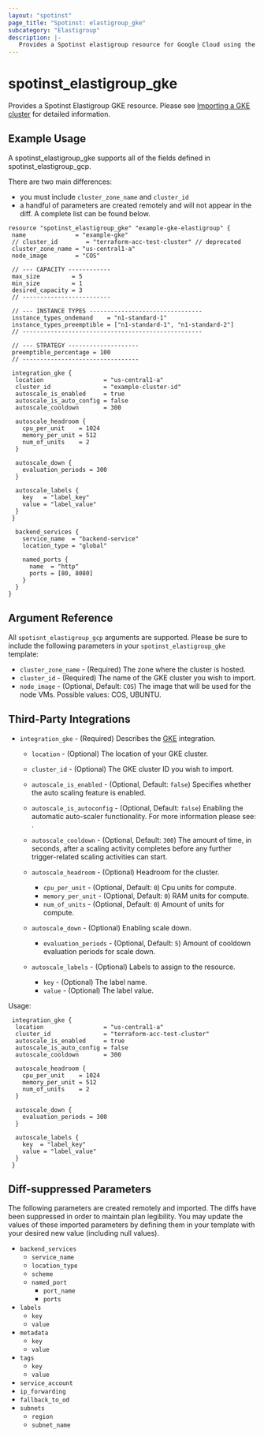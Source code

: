 ```yaml
---
layout: "spotinst"
page_title: "Spotinst: elastigroup_gke"
subcategory: "Elastigroup"
description: |-
   Provides a Spotinst elastigroup resource for Google Cloud using the Google Kubernetes Engine.
---
```


# spotinst\_elastigroup\_gke

Provides a Spotinst Elastigroup GKE resource. Please see [Importing a GKE cluster](https://api.spotinst.com/elastigroup-for-google-cloud/tutorials/import-a-gke-cluster-as-an-elastigroup/) for detailed information.


## Example Usage

A spotinst_elastigroup_gke supports all of the fields defined in spotinst_elastigroup_gcp. 

There are two main differences:

* you must include `cluster_zone_name` and `cluster_id`
* a handful of parameters are created remotely and will not appear in the diff. A complete list can be found below.

```hcl
resource "spotinst_elastigroup_gke" "example-gke-elastigroup" {
 name              = "example-gke"
 // cluster_id        = "terraform-acc-test-cluster" // deprecated
 cluster_zone_name = "us-central1-a"
 node_image        = "COS"

 // --- CAPACITY ------------
 max_size         = 5
 min_size         = 1
 desired_capacity = 3
 // -------------------------

 // --- INSTANCE TYPES --------------------------------
 instance_types_ondemand    = "n1-standard-1"
 instance_types_preemptible = ["n1-standard-1", "n1-standard-2"]
 // ---------------------------------------------------

 // --- STRATEGY --------------------
 preemptible_percentage = 100
 // ---------------------------------

 integration_gke {
  location                 = "us-central1-a"
  cluster_id               = "example-cluster-id"
  autoscale_is_enabled     = true
  autoscale_is_auto_config = false
  autoscale_cooldown       = 300
  
  autoscale_headroom {
    cpu_per_unit    = 1024
    memory_per_unit = 512
    num_of_units    = 2
  }

  autoscale_down {
    evaluation_periods = 300
  }

  autoscale_labels {
    key   = "label_key"
    value = "label_value"
  }
 }

  backend_services {
    service_name  = "backend-service"
    location_type = "global"
    
    named_ports {
      name  = "http"
      ports = [80, 8080]
    }
  }
}
```

## Argument Reference

All `spotisnt_elastigroup_gcp` arguments are supported. Please be sure to include the following parameters in your `spotinst_elastigroup_gke` template:

* `cluster_zone_name` - (Required) The zone where the cluster is hosted.
* `cluster_id` - (Required) The name of the GKE cluster you wish to import.
* `node_image` - (Optional, Default: `COS`) The image that will be used for the node VMs. Possible values: COS, UBUNTU.

<a id="third-party-integrations"></a>
## Third-Party Integrations

* `integration_gke` - (Required) Describes the [GKE]() integration.

    * `location` - (Optional) The location of your GKE cluster.
    * `cluster_id` - (Optional) The GKE cluster ID you wish to import.
    * `autoscale_is_enabled` -  (Optional, Default: `false`) Specifies whether the auto scaling feature is enabled.
    * `autoscale_is_autoconfig` - (Optional, Default: `false`) Enabling the automatic auto-scaler functionality. For more information please see: []().
    * `autoscale_cooldown` - (Optional, Default: `300`) The amount of time, in seconds, after a scaling activity completes before any further trigger-related scaling activities can start.
    
    * `autoscale_headroom` - (Optional) Headroom for the cluster.
        * `cpu_per_unit` - (Optional, Default: `0`) Cpu units for compute.
        * `memory_per_unit` - (Optional, Default: `0`) RAM units for compute.
        * `num_of_units` - (Optional, Default: `0`) Amount of units for compute.
    
    * `autoscale_down` - (Optional) Enabling scale down.
        * `evaluation_periods` - (Optional, Default: `5`) Amount of cooldown evaluation periods for scale down.
    
    * `autoscale_labels` - (Optional) Labels to assign to the resource.
        * `key` - (Optional) The label name.
        * `value` - (Optional) The label value.
    
            
Usage:

```hcl
 integration_gke {
  location                 = "us-central1-a"
  cluster_id               = "terraform-acc-test-cluster"
  autoscale_is_enabled     = true
  autoscale_is_auto_config = false
  autoscale_cooldown       = 300
  
  autoscale_headroom {
    cpu_per_unit    = 1024
    memory_per_unit = 512
    num_of_units    = 2
  }

  autoscale_down {
    evaluation_periods = 300
  }

  autoscale_labels {
    key  = "label_key"
    value = "label_value"
  }
 }
```

<a id="diff-suppressed-parameters"></a>
## Diff-suppressed Parameters
The following parameters are created remotely and imported. The diffs have been suppressed in order to maintain plan legibility. You may update the values of these
imported parameters by defining them in your template with your desired new value (including null values).

* `backend_services`
    * `service_name`
    * `location_type`
    * `scheme`
    * `named_port`
        * `port_name`
        * `ports`
* `labels`
    * `key`
    * `value`
* `metadata`
    * `key`
    * `value`
* `tags`
    * `key`
    * `value`
* `service_account`
* `ip_forwarding`
* `fallback_to_od`
* `subnets`
    * `region`
    * `subnet_name`
